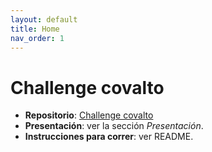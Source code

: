 ```yaml
---
layout: default
title: Home
nav_order: 1
---
```


# Challenge covalto

- **Repositorio**: [Challenge covalto](https://github.com/camila1973/challenge)
- **Presentación**: ver la sección *Presentación*.
- **Instrucciones para correr**: ver README.